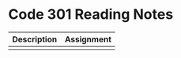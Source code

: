 # Code 301 Reading Notes 

|  Description  | Assignment    |
| ----------- | ----------- |
|   |     |
